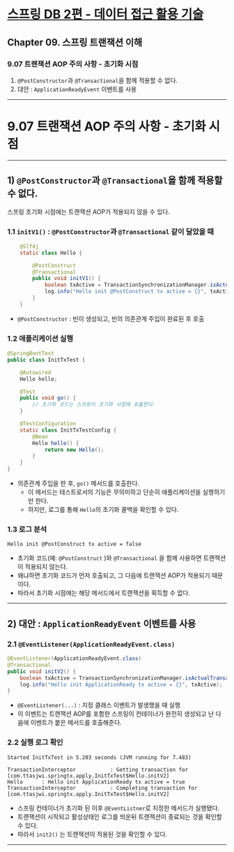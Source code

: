 # <a href = "../README.md" target="_blank">스프링 DB 2편 - 데이터 접근 활용 기술</a>
## Chapter 09. 스프링 트랜잭션 이해
### 9.07 트랜잭션 AOP 주의 사항 - 초기화 시점
1) `@PostConstructor`과 `@Transactional`을 함께 적용할 수 없다.
2) 대안 : `ApplicationReadyEvent` 이벤트를 사용

---

# 9.07 트랜잭션 AOP 주의 사항 - 초기화 시점

---

## 1) `@PostConstructor`과 `@Transactional`을 함께 적용할 수 없다.

스프링 초기화 시점에는 트랜잭션 AOP가 적용되지 않을 수 있다.

### 1.1 `initV1()` : `@PostConstructor`과 `@Transactional` 같이 달았을 때
```java
    @Slf4j
    static class Hello {

        @PostConstruct
        @Transactional
        public void initV1() {
            boolean txActive = TransactionSynchronizationManager.isActualTransactionActive();
            log.info("Hello init @PostConstruct tx active = {}", txActive);
        }
    }
```
- `@PostConstructor` : 빈이 생성되고, 빈의 의존관계 주입이 완료된 후 호출


### 1.2 애플리케이션 실행
```java
@SpringBootTest
public class InitTxTest {

    @Autowired
    Hello hello;

    @Test
    public void go() {
        // 초기화 코드는 스프링이 초기화 시점에 호출한다.
    }

    @TestConfiguration
    static class InitTxTestConfig {
        @Bean
        Hello hello() {
            return new Hello();
        }
    }
}
```
- 의존관계 주입을 한 후, `go()` 메서드를 호출한다.
  - 이 메서드는 테스트로서의 기능은 무의미하고 단순히 애플리케이션을 실행하기만 한다.
  - 하지만, 로그를 통해 `Hello`의 초기화 콜백을 확인할 수 있다.

### 1.3 로그 분석
```shell
Hello init @PostConstruct tx active = false
```
- 초기화 코드(예: `@PostConstruct` )와 `@Transactional` 을 함께 사용하면 트랜잭션이 적용되지 않는다.
- 왜냐하면 초기화 코드가 먼저 호출되고, 그 다음에 트랜잭션 AOP가 적용되기 때문이다.
- 따라서 초기화 시점에는 해당 메서드에서 트랜잭션을 획득할 수 없다.

---

## 2) 대안 : `ApplicationReadyEvent` 이벤트를 사용

### 2.1 `@EventListener(ApplicationReadyEvent.class)`
```java
@EventListener(ApplicationReadyEvent.class)
@Transactional
public void initV2() {
    boolean txActive = TransactionSynchronizationManager.isActualTransactionActive();
    log.info("Hello init ApplicationReady tx active = {}", txActive);
}
```
- `@EventListener(...)` : 지정 클래스 이벤트가 발생했을 때 실행
- 이 이벤트는 트랜잭션 AOP를 포함한 스프링이 컨테이너가 완전히 생성되고 난 다음에 이벤트가 붙은 메서드를 호출해준다.

### 2.2 실행 로그 확인
```shell
Started InitTxTest in 5.203 seconds (JVM running for 7.483)

TransactionInterceptor           : Getting transaction for [com.ttasjwi.springtx.apply.InitTxTest$Hello.initV2]
Hello      : Hello init ApplicationReady tx active = true
TransactionInterceptor           : Completing transaction for [com.ttasjwi.springtx.apply.InitTxTest$Hello.initV2]
```
- 스프링 컨테이너가 초기화 된 이후 `@EventListner`로 지정한 메서드가 실행됐다.
- 트랜잭션이 시작되고 활성상태인 로그를 띄운뒤 트랜잭션이 종료되는 것을 확인할 수 있다.
- 따라서 `init2()` 는 트랜잭션이 적용된 것을 확인할 수 있다.

---
